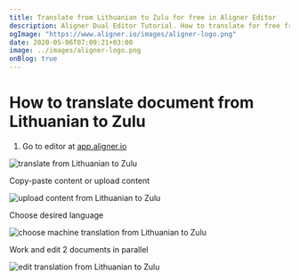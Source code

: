 ```yaml
---
title: Translate from Lithuanian to Zulu for free in Aligner Editor
description: Aligner Dual Editor Tutorial. How to translate for free from Lithuanian to Zulu. Aligner is multilingual document management platform. 
ogImage: "https://www.aligner.io/images/aligner-logo.png"
date: 2020-05-06T07:09:21+03:00
image: ../images/aligner-logo.png
onBlog: true
---
```


# How to translate document from Lithuanian to Zulu

1. Go to editor at [app.aligner.io](https://app.aligner.io "Aligner App web page")

![translate from Lithuanian to Zulu](../aligner-blank-editor.png "translate from Lithuanian to Zulu")

Copy-paste content or upload content

![upload content from Lithuanian to Zulu](../aligner-uploaded-document.png "upload content from Lithuanian to Zulu")

Choose desired language

![choose machine translation from Lithuanian to Zulu](../aligner-language-dropdown.png "choose machine translation from Lithuanian to Zulu")

Work and edit 2 documents in parallel

![edit translation from Lithuanian to Zulu](../aligner-double-sitded-editor.png "edit translation from Lithuanian to Zulu")

